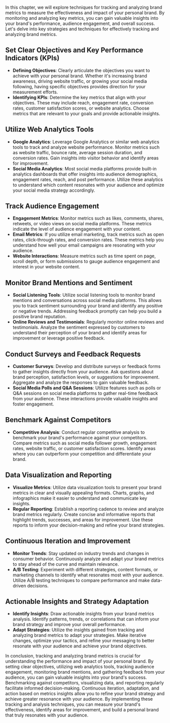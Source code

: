 
In this chapter, we will explore techniques for tracking and analyzing brand metrics to measure the effectiveness and impact of your personal brand. By monitoring and analyzing key metrics, you can gain valuable insights into your brand's performance, audience engagement, and overall success. Let's delve into key strategies and techniques for effectively tracking and analyzing brand metrics.

Set Clear Objectives and Key Performance Indicators (KPIs)
----------------------------------------------------------

* **Defining Objectives**: Clearly articulate the objectives you want to achieve with your personal brand. Whether it's increasing brand awareness, driving website traffic, or growing your social media following, having specific objectives provides direction for your measurement efforts.
* **Identifying KPIs**: Determine the key metrics that align with your objectives. These may include reach, engagement rate, conversion rates, customer satisfaction scores, or website analytics. Choose metrics that are relevant to your goals and provide actionable insights.

Utilize Web Analytics Tools
---------------------------

* **Google Analytics**: Leverage Google Analytics or similar web analytics tools to track and analyze website performance. Monitor metrics such as website traffic, bounce rate, average session duration, and conversion rates. Gain insights into visitor behavior and identify areas for improvement.
* **Social Media Analytics**: Most social media platforms provide built-in analytics dashboards that offer insights into audience demographics, engagement rates, reach, and post performance. Utilize these analytics to understand which content resonates with your audience and optimize your social media strategy accordingly.

Track Audience Engagement
-------------------------

* **Engagement Metrics**: Monitor metrics such as likes, comments, shares, retweets, or video views on social media platforms. These metrics indicate the level of audience engagement with your content.
* **Email Metrics**: If you utilize email marketing, track metrics such as open rates, click-through rates, and conversion rates. These metrics help you understand how well your email campaigns are resonating with your audience.
* **Website Interactions**: Measure metrics such as time spent on page, scroll depth, or form submissions to gauge audience engagement and interest in your website content.

Monitor Brand Mentions and Sentiment
------------------------------------

* **Social Listening Tools**: Utilize social listening tools to monitor brand mentions and conversations across social media platforms. This allows you to track sentiment surrounding your brand and identify any positive or negative trends. Addressing feedback promptly can help you build a positive brand reputation.
* **Online Reviews and Testimonials**: Regularly monitor online reviews and testimonials. Analyze the sentiment expressed by customers to understand their perception of your brand and identify areas for improvement or leverage positive feedback.

Conduct Surveys and Feedback Requests
-------------------------------------

* **Customer Surveys**: Develop and distribute surveys or feedback forms to gather insights directly from your audience. Ask questions about brand perception, satisfaction levels, or suggestions for improvement. Aggregate and analyze the responses to gain valuable feedback.
* **Social Media Polls and Q\&A Sessions**: Utilize features such as polls or Q\&A sessions on social media platforms to gather real-time feedback from your audience. These interactions provide valuable insights and foster engagement.

Benchmark Against Competitors
-----------------------------

* **Competitive Analysis**: Conduct regular competitive analysis to benchmark your brand's performance against your competitors. Compare metrics such as social media follower growth, engagement rates, website traffic, or customer satisfaction scores. Identify areas where you can outperform your competition and differentiate your brand.

Data Visualization and Reporting
--------------------------------

* **Visualize Metrics**: Utilize data visualization tools to present your brand metrics in clear and visually appealing formats. Charts, graphs, and infographics make it easier to understand and communicate key insights.
* **Regular Reporting**: Establish a reporting cadence to review and analyze brand metrics regularly. Create concise and informative reports that highlight trends, successes, and areas for improvement. Use these reports to inform your decision-making and refine your brand strategies.

Continuous Iteration and Improvement
------------------------------------

* **Monitor Trends**: Stay updated on industry trends and changes in consumer behavior. Continuously analyze and adapt your brand metrics to stay ahead of the curve and maintain relevance.
* **A/B Testing**: Experiment with different strategies, content formats, or marketing channels to identify what resonates most with your audience. Utilize A/B testing techniques to compare performance and make data-driven decisions.

Actionable Insights and Strategy Adaptation
-------------------------------------------

* **Identify Insights**: Draw actionable insights from your brand metrics analysis. Identify patterns, trends, or correlations that can inform your brand strategy and improve your overall performance.
* **Adapt Strategies**: Utilize the insights gained from tracking and analyzing brand metrics to adapt your strategies. Make iterative changes, optimize your tactics, and refine your messaging to better resonate with your audience and achieve your brand objectives.

In conclusion, tracking and analyzing brand metrics is crucial for understanding the performance and impact of your personal brand. By setting clear objectives, utilizing web analytics tools, tracking audience engagement, monitoring brand mentions, and gathering feedback from your audience, you can gain valuable insights into your brand's success. Benchmarking against competitors, visualizing data, and reporting regularly facilitate informed decision-making. Continuous iteration, adaptation, and action based on metrics insights allow you to refine your brand strategy and achieve greater resonance with your audience. By implementing these tracking and analysis techniques, you can measure your brand's effectiveness, identify areas for improvement, and build a personal brand that truly resonates with your audience.
